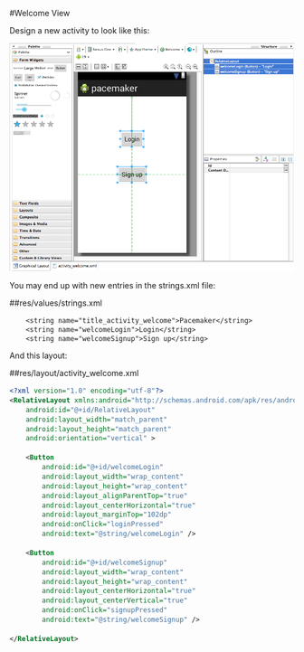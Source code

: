 #Welcome View

Design a new activity to look like this:

![](img/00.png)

You may end up with new entries in the strings.xml file:

##res/values/strings.xml

~~~
    <string name="title_activity_welcome">Pacemaker</string>
    <string name="welcomeLogin">Login</string>
    <string name="welcomeSignup">Sign up</string>
~~~

And this layout:

##res/layout/activity_welcome.xml

~~~xml
<?xml version="1.0" encoding="utf-8"?>
<RelativeLayout xmlns:android="http://schemas.android.com/apk/res/android"
    android:id="@+id/RelativeLayout"
    android:layout_width="match_parent"
    android:layout_height="match_parent"
    android:orientation="vertical" >

    <Button
        android:id="@+id/welcomeLogin"
        android:layout_width="wrap_content"
        android:layout_height="wrap_content"
        android:layout_alignParentTop="true"
        android:layout_centerHorizontal="true"
        android:layout_marginTop="102dp"
        android:onClick="loginPressed"
        android:text="@string/welcomeLogin" />

    <Button
        android:id="@+id/welcomeSignup"
        android:layout_width="wrap_content"
        android:layout_height="wrap_content"
        android:layout_centerHorizontal="true"
        android:layout_centerVertical="true"
        android:onClick="signupPressed"
        android:text="@string/welcomeSignup" />

</RelativeLayout>
~~~

